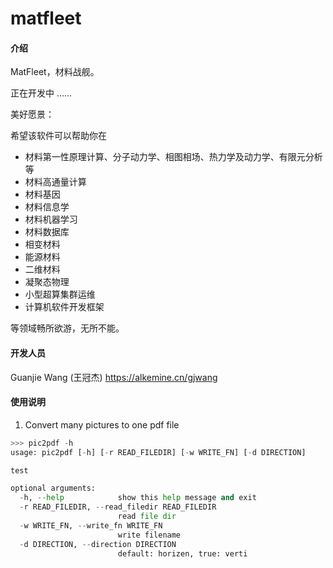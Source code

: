 # matfleet

#### 介绍
MatFleet，材料战舰。

正在开发中 ......

美好愿景：

希望该软件可以帮助你在

- 材料第一性原理计算、分子动力学、相图相场、热力学及动力学、有限元分析等
- 材料高通量计算
- 材料基因
- 材料信息学
- 材料机器学习
- 材料数据库
- 相变材料
- 能源材料
- 二维材料
- 凝聚态物理
- 小型超算集群运维
- 计算机软件开发框架

等领域畅所欲游，无所不能。

#### 开发人员
Guanjie Wang (王冠杰) https://alkemine.cn/gjwang

#### 使用说明
1. Convert many pictures to one pdf file

```python
>>> pic2pdf -h
usage: pic2pdf [-h] [-r READ_FILEDIR] [-w WRITE_FN] [-d DIRECTION]

test

optional arguments:
  -h, --help            show this help message and exit
  -r READ_FILEDIR, --read_filedir READ_FILEDIR
                        read file dir
  -w WRITE_FN, --write_fn WRITE_FN
                        write filename
  -d DIRECTION, --direction DIRECTION
                        default: horizen, true: verti
```
